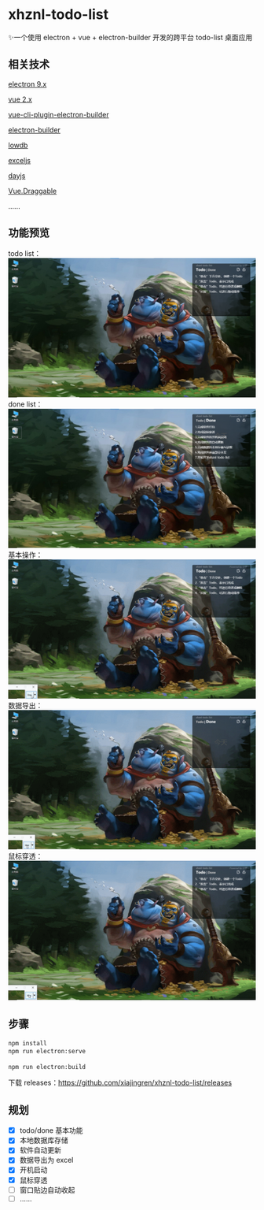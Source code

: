 # xhznl-todo-list

:sparkles:一个使用 electron + vue + electron-builder 开发的跨平台 todo-list 桌面应用

## 相关技术

[electron 9.x](https://github.com/electron/electron)

[vue 2.x](https://github.com/vuejs/vue)

[vue-cli-plugin-electron-builder](https://github.com/nklayman/vue-cli-plugin-electron-builder)

[electron-builder](https://github.com/electron-userland/electron-builder)

[lowdb](https://github.com/typicode/lowdb)

[exceljs](https://github.com/exceljs/exceljs)

[dayjs](https://github.com/iamkun/dayjs)

[Vue.Draggable](https://github.com/SortableJS/Vue.Draggable)

......

## 功能预览

todo list：
![1.png](/resources/1.png)
done list：
![2.png](/resources/2.png)
基本操作：
![3.gif](/resources/3.gif)
数据导出：
![4.gif](/resources/4.gif)
鼠标穿透：
![5.gif](/resources/5.gif)

## 步骤

```
npm install
npm run electron:serve

npm run electron:build
```

下载 releases：https://github.com/xiajingren/xhznl-todo-list/releases

## 规划

- [x] todo/done 基本功能
- [x] 本地数据库存储
- [x] 软件自动更新
- [x] 数据导出为 excel
- [x] 开机启动
- [x] 鼠标穿透
- [ ] 窗口贴边自动收起
- [ ] ......

